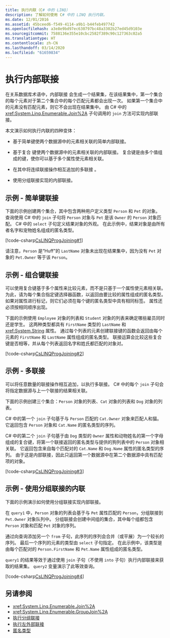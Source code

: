 ```yaml
---
title: 执行内联（C# 中的 LINQ）
description: 了解如何使用 C# 中的 LINQ 执行内联。
ms.date: 12/01/2016
ms.assetid: 45bceed6-f549-4114-a9b1-b44feb497742
ms.openlocfilehash: a3e8e9bd97ec630797bc48a3302b27ed45d9103e
ms.sourcegitcommit: 7588136e355e10cbc2582f389c90c127363c02a5
ms.translationtype: HT
ms.contentlocale: zh-CN
ms.lasthandoff: 03/14/2020
ms.locfileid: "61659834"
---
```

# <a name="perform-inner-joins"></a>执行内部联接

在关系数据库术语中，内部联接  会生成一个结果集，在该结果集中，第一个集合的每个元素对于第二个集合中的每个匹配元素都会出现一次。 如果第一个集合中的元素没有匹配元素，则它不会出现在结果集中。 由 C# 中的 <xref:System.Linq.Enumerable.Join%2A> 子句调用的 `join` 方法可实现内部联接。

本文演示如何执行内联的四种变体：

- 基于简单键使两个数据源中的元素相关联的简单内部联接。

- 基于复合  键使两个数据源中的元素相关联的内部联接。 复合键是由多个值组成的键，使你可以基于多个属性使元素相关联。

- 在其中将连续联接操作相互追加的多联接  。

- 使用分组联接实现的内部联接。

## <a name="example---simple-key-join"></a>示例 - 简单键联接

下面的示例创建两个集合，其中包含两种用户定义类型 `Person` 和 `Pet` 的对象。 查询使用 C# 中的 `join` 子句将 `Person` 对象与 `Pet` 是该 `Owner` 的 `Person` 对象匹配。 C# 中的 `select` 子句定义结果对象的外观。 在此示例中，结果对象是由所有者名字和宠物姓名组成的匿名类型。

[!code-csharp[CsLINQProgJoining#1](~/samples/snippets/csharp/concepts/linq/how-to-perform-inner-joins_1.cs)]

请注意，`Person` 是“Huff”的 `LastName` 对象未出现在结果集中，因为没有 `Pet` 对象的 `Pet.Owner` 等于该 `Person`。

## <a name="example---composite-key-join"></a>示例 - 组合键联接

可以使用复合键基于多个属性来比较元素，而不是只基于一个属性使元素相关联。 为此，请为每个集合指定键选择器函数，以返回由要比较的属性组成的匿名类型。 如果对属性进行标记，则它们必须在每个键的匿名类型中具有相同标签。 属性还必须按相同顺序出现。

下面的示例使用 `Employee` 对象的列表和 `Student` 对象的列表来确定哪些雇员同时还是学生。 这两种类型都具有 `FirstName` 类型的 `LastName` 和 <xref:System.String> 属性。 通过每个列表的元素创建联接键的函数会返回由每个元素的 `FirstName` 和 `LastName` 属性组成的匿名类型。 联接运算会比较这些复合键是否相等，并从每个列表返回名字和姓氏都匹配的对象对。

[!code-csharp[CsLINQProgJoining#2](~/samples/snippets/csharp/concepts/linq/how-to-perform-inner-joins_2.cs)]

## <a name="example---multiple-join"></a>示例 - 多联接

可以将任意数量的联接操作相互追加，以执行多联接。 C# 中的每个 `join` 子句会将指定数据源与上一个联接的结果相关联。

下面的示例创建三个集合：`Person` 对象的列表、`Cat` 对象的列表和 `Dog` 对象的列表。

C# 中的第一个 `join` 子句基于与 `Person` 匹配的 `Cat.Owner` 对象来匹配人和猫。 它返回包含 `Person` 对象和 `Cat.Name` 的匿名类型的序列。

C# 中的第二个 `join` 子句基于由 `Dog` 类型的 `Owner` 属性和动物姓名的第一个字母组成的复合键，将第一个联接返回的匿名类型与提供的狗列表中的 `Person` 对象相关联。 它返回包含来自每个匹配对的 `Cat.Name` 和 `Dog.Name` 属性的匿名类型的序列。 由于这是内部联接，因此只返回第一个数据源中在第二个数据源中具有匹配项的对象。

[!code-csharp[CsLINQProgJoining#3](~/samples/snippets/csharp/concepts/linq/how-to-perform-inner-joins_3.cs)]

## <a name="example---inner-join-by-using-grouped-join"></a>示例 - 使用分组联接的内联

下面的示例演示如何使用分组联接实现内部联接。

在 `query1` 中，`Person` 对象的列表会基于与 `Pet` 属性匹配的 `Person`，分组联接到 `Pet.Owner` 对象队列中。 分组联接会创建中间组的集合，其中每个组都包含 `Person` 对象和匹配 `Pet` 对象的序列。

通过向查询添加另一个 `from` 子句，此序列的序列会合并（或平展）为一个较长的序列。 最后一个序列的元素的类型由 `select` 子句指定。 在此示例中，该类型是由每个匹配对的 `Person.FirstName` 和 `Pet.Name` 属性组成的匿名类型。

`query1` 的结果等效于通过使用 `join` 子句（不使用 `into` 子句）执行内部联接来获取的结果集。 `query2` 变量演示了此等效查询。

[!code-csharp[CsLINQProgJoining#4](~/samples/snippets/csharp/concepts/linq/how-to-perform-inner-joins_4.cs)]

## <a name="see-also"></a>另请参阅

- <xref:System.Linq.Enumerable.Join%2A>
- <xref:System.Linq.Enumerable.GroupJoin%2A>
- [执行分组联接](perform-grouped-joins.md)
- [执行左外部联接](perform-left-outer-joins.md)
- [匿名类型](../programming-guide/classes-and-structs/anonymous-types.md)

